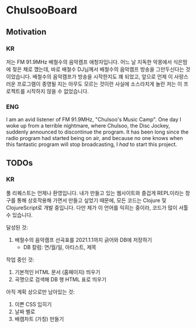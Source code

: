 # ChulsooBoard

## Motivation

### KR

저는 FM 91.9MHz 배철수의 음악캠프 애청자입니다. 어느 날 지독한 악몽에서 식은땀에 젖은 채로 깼는데, 바로 배철수 DJ님께서 배철수의 음악캠프 방송을 그만두신다는 것이었습니다. 배철수의 음악캠프가 방송을 시작한지도 꽤 되었고, 앞으로 언제 이 사랑스러운 프로그램이 종영될 지는 아무도 모르는 것이란 사실에 소스라치게 놀란 저는 이 프로젝트를 시작하지 않을 수 없었습니다.


### ENG

I am an avid listener of FM 91.9MHz, "Chulsoo's Music Camp". One day I woke up from a terrible nightmare, where Chulsoo, the Disc Jockey, suddenly announced to discontinue the program. It has been long since the radio program had started being on air, and because no one knows when this fantastic program will stop broadcasting, I *had* to start this project.


## TODOs

### KR

풀 리퀘스트는 언제나 환영입니다. 내가 만들고 있는 웹사이트와 즐겁게 REPL이라는 창구를 통해 상호작용해 가면서 만들고 싶었기 때문에, 모든 코드는 Clojure 및 ClojureScript로 개발 중입니다. 다만 제가 이 언어를 익히는 중이라, 코드가 많이 서툴 수 있습니다.

달성된 것:

1. 배철수의 음악캠프 선곡표를 2021.1.1까지 긁어와 DB에 저장하기
   - DB 칼럼: 연/월/일, 아티스트, 제목

작업 중인 것:

1. 기본적인 HTML 문서 (홈페이지) 띄우기
2. 곡명으로 검색해 DB 행 HTML 표로 띄우기

아직 계획 상으로만 남아있는 것:

1. 이쁜 CSS 입히기
2. 날짜 별로 
3. 배캠차트 (가칭) 만들기
